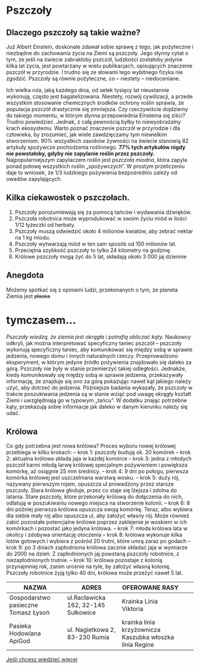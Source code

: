# Pszczoły

## Dlaczego pszczoły są takie ważne?
Już Albert Einstein, doskonale zdawał sobie sprawę z tego, jak pożyteczne i niezbędne do zachowania życia na Ziemi są pszczoły. Jego słynny cytat o tym, że jeśli na świecie zabrakłoby pszczół, ludzkości zostałoby jedynie kilka lat życia, jest powtarzany w wielu publikacjach, opisujących znaczenie pszczół w przyrodzie. I trudno się ze słowami tego wybitnego fizyka nie zgodzić. Pszczoły są równie pożyteczne, co – niestety – niedoceniane.

Ich wielka rola, jaką każdego dnia, od setek tysięcy lat nieustannie wykonują, często jest bagatelizowana. Niestety, rozwój cywilizacji, a przede wszystkim stosowanie chemicznych środków ochrony roślin sprawia, że populacja pszczół drastycznie się zmniejsza. Czy rzeczywiście dojdziemy do takiego momentu, w którym słynna przepowiednia Einsteina się ziści? Trudno powiedzieć. Jednak, z całą pewnością byłby to niewyobrażalny krach ekosystemu. Warto poznać znaczenie pszczół w przyrodzie i dla człowieka, by zrozumieć, jak wiele zawdzięczamy tym niewielkim stworzeniom.
90% wszystkich zasobów żywności na świecie stanowią 82 artykuły spożywcze pochodzenia roślinnego. **77% tych artykułów nigdy nie powstałoby, gdyby nie zapylanie roślin przez pszczoły.** Najpopularniejszym zapylaczem roślin jest *pszczoła miodna*, która zapyla ponad połowę wszystkich roślin „spożywczych”. W prostym przeliczeniu daje to wniosek, że 1/3 ludzkiego pożywienia bezpośrednio zależy od owadów zapylających.

## Kilka ciekawostek o pszczołach.
1. Pszczoły porozumiewają się za pomocą tańców i wydawania dźwięków.
2. Pszczoła robotnica może wyprodukować w swoim życiu miód w ilości 1/12 łyżeczki od herbaty.
3. Pszczoły muszą odwiedzić około 4 milionów kwiatów, aby zebrać nektar na 1 kg miodu.
4. Pszczoły wytwarzają miód w ten sam sposób od 150 milionów lat.
5. Przeciętna szybkość pszczoły to tylko 24 kilometry na godzinę.
6. Królowe pszczoły mogą żyć do 5 lat, składają około 3 000 jaj dziennie


## Anegdota
Możemy spotkać się z opiniami ludzi, przekonanych o tym, że planeta Ziemia jest ~~płaska~~
# tymczasem...
*Pszczoły wiedzą, że ziemia jest okrągła i potrafią obliczać kąty.*
Naukowcy odkryli, jak można interpretować specyficzny taniec pszczół – pszczoły wykonują specyficzny taniec, aby komunikować się między sobą w sprawie jedzenia, nowego domu i innych naturalnych rzeczy. Przeprowadzono eksperyment, w którym jedyne źródło pożywienia znajdowało się daleko za górą. Pszczoły nie były w stanie przemierzyć takiej odległości. Jednakże, kiedy komunikowały się między sobą w sprawie jedzenia, przekazywały informację, że znajduje się ono za górą pokazując nawet kąt jakiego należy użyć, aby dotrzeć do jedzenia. Późniejsze badania wykazały, że pszczoły w trakcie poszukiwania jedzenia są w stanie wziąć pod uwagę okrągły kształt Ziemi i uwzględniają go w typowym „tańcu”. W dodatku znając potrzebne kąty, przekazują sobie informacje jak daleko w danym kierunku należy się udać.

## Królowa
Co gdy potrzebna jest nowa królowa? Proces wyboru nowej królowej przebiega w kilku krokach:
– krok 1: pszczoły budują ok. 20 komórek
– krok 2: aktualna królowa składa jaja w każdej komórce
– krok 3: jedna z młodych pszczół karmi młodą larwę królowej specjalnym pożywieniem i powiększa komórkę, aż osiągnie 25 mm średnicy.
– krok 4: 9 dni po połogu, pierwsza komórka królowej jest uszczelniana warstwą wosku.
– krok 5: duży rój, nazywany pierwszym rojem, opuszcza ul prowadzony przez starsze pszczoły. Stara królowa głoduje, przez co staje się lżejsza i zdolna do latania. Stare pszczoły, które przekonały królową do dołączenia do nich, odlatują w poszukiwaniu nowego miejsca na stworzenie kolonii.
– krok 6: 8 dni później pierwsza królowa opuszcza swoją komórkę. Teraz, albo wybiera dla siebie mały rój albo opuszcza ul, aby założyć własny rój. Może również zabić pozostałe potencjalne królowe poprzez zaklejenie je woskiem w ich komórkach i pozostać jako jedyna królowa.
– krok 7: młoda królowa lata w okolicy i zdobywa orientację otoczenia
– krok 8: królowa wykonuje kilka lotów gotowych i wybiera z pośród 20 trutni, które umrą zaraz po godach
– krok 9: po 3 dniach zapłodniona królowa zacznie składać jaja w wymiarze do 2000 na dzień. Z zapłodnionych jaj powstaną pszczoły robotnice, z niezapłodnionych trutnie.
– krok 10: królowa pozostaje z kolonią przynajmniej rok, zanim urośnie na tyle, by założyć własną kolonię. Pszczoły robotnice żyją tylko 40 dni, królowa może przeżyć nawet 5 lat.

| NAZWA                                | ADRES                               | OFEROWANE RASY                                             |   |   |
|--------------------------------------|-------------------------------------|------------------------------------------------------------|---|---|
| Gospodarstwo pasieczne Tomasz Łysoń  | ul.Racławicka 162, 32-145 Sułkowice | Krainka Linia Viktoria                                     |   |   |
| Pasieka Hodowlana ApiGod             | ul. Nagietkowa 2, 83-230 Rumia      | krainka linia krzyżownicza Kaszubka  włoszka linia Regine  |   |   |

[Jeśli chcesz wiedzieć więcej](http://uratujpszczole.pl/ciekawostki_o_pszczolach)
